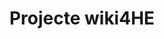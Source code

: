 ---
title: Projecte wiki4HE 
link: http://net2learn.uoc.edu/oer/en/links/wiki4he/
weight: 5
language: ca
description: wiki4HE project website
---